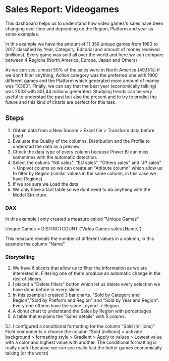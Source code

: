 
# Sales Report: Videogames  

This dashboard helps us to understand how video games's sales have been changing over time and depending on the Region, Platform and  year as some examples.

In this example we have the amount of 11.359 unique games from 1980 to 2017 classified by Year, Category, Editorial and amount of money received (millions). Every game was sold all over the world and here we can compare between 4 Regions (North America, Europe, Japan and Others)

As we can see, almost 50% of the sales were in North America (49,15%) if we don't filter anything, Action category was the preferred one with 1900 different games and the Platform which generated more amount of money was "X360". Finally, we can say that the best year (economically talking) was 2008 with 351,44 millions generated.
Studying trends can be very useful to understad the past but also the present and to try to predict the future and this kind of charts are perfect for this task.

## Steps

1. Obtain data from a New Source > Excel file > Transform data before Load
2. Evaluate the Quality of the columns, Distribution and the Profile to understad the data as a preview.
3. Check the data type of every column because Power BI can miss sometimes with the automatic detection.
4. Select the colums "NA sales", "EU sales", "Others sales" and "JP sales" > Unpivot colums so we can create an "Attibute column" which allow us to filter by Region (similar values in the same colomn, in this case we have Regions).
5. If we are sure we Load the data
6. We only have a fact table so we dont need to do anything with the Model Structure.

### DAX
In this example i only created a measure called "Unique Games"

Unique Games = DISTINCTCOUNT ('Video Games sales [Name]') 

This measure reveals the number of different values in a column, in this example the column "Name"

### Storytelling

1. We have 6 slicers that allow us to filter the information as we are interested in. Filtering one of them produce an automatic change in the rest of slicers.
2. I placed a "Delete filters" button which let us delete every selection we have done before in every slicer
3. In this example i created 3 bar charts. "Sold by Category and Region","Sold by Platform and Region" and "Sold by Year and Region". Every one ofthem have the same Leyend -> Region.
4. A donut chart to understand the Sales by Region with porcentages
5. A table that explains the "Sales details" with 5 colums.
 
5.1. I configured a conditional formatting for the column "Sold (millions)"
Field components > choose the column "Sold (millions) > activate background > formatting style > Gradient > Apply to values > Lowest value with a color and highest value with another.
The conditional formatting is really useful because we can see really fast the better games economically talking (or the worst)
